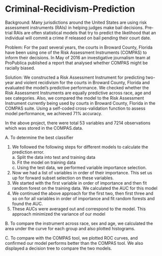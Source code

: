 # Criminal-Recidivism-Prediction

Background: Many jurisdictions around the United States are using risk assessment instruments (RAIs) in helping judges make bail decisions. 
Pre-trial RAIs are often statistical models that try to predict the likelihood that an individual will commit a crime if released on bail pending their court date.

Problem: For the past several years, the courts in Broward County, Florida have been using one of the Risk Assessment Instruments (COMPAS) to inform their decisions. 
In May of 2016 an investigative journalism team at ProPublica published a report that analysed whether COMPAS might be racially biased. 

Solution: We constructed a Risk Assessment Instrument for predicting two-year and violent recidivism for the courts in Broward County, Florida and evaluated the model’s predictive performance. 
We checked whether the Risk Assessment Instruments are equally predictive across race, age and sex categories. 
Also, we compared the model to the Risk Assessment Instrument currently being used by courts in Broward County, Florida in the COMPAS suite. Using a self-coded cross-validation function to assess model performance, we achieved 71% accuracy.

In the above project, there were total 53 variables and 7214 observations which was stored in the COMPAS.data. 

A. To determine the best classifier  
  1. We followed the following steps for different models to calculate the prediction error.  
      a. Split the data into test and training data  
      b. Fit the model on training data  
      c. Using the test data, we performed variable importance selection. 
  2. Now we had a list of variables in order of their importance. This set us up for forward subset selection on these variables.                    	
  3. We started with the first variable in order of importance and then fit random forest on the training data. We calculated the AUC for this model
  4. We continued the above approach for the first two, then first three and so on for all variables in order of importance and fit random forests and found the AUC.
  5. These AUCs were averaged out and correspond to the model. This approach minimized the variance of our model

B. To compare the instrument across race, sex and age, we calculated the area under the curve for each group and also plotted histograms.

C. To compare with the COMPAS tool, we plotted ROC curves, and confirmed our model performs better than the COMPAS tool. We also displayed a decision tree to compare the two models.
